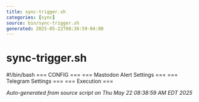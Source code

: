 ```yaml
---
title: sync-trigger.sh
categories: [sync]
source: bin/sync-trigger.sh
generated: 2025-05-22T08:38:59-04:00
---
```


# sync-trigger.sh

#!/bin/bash
=== CONFIG ===
=== Mastodon Alert Settings ===
=== Telegram Settings ===
=== Execution ===

_Auto-generated from source script on Thu May 22 08:38:59 AM EDT 2025_
